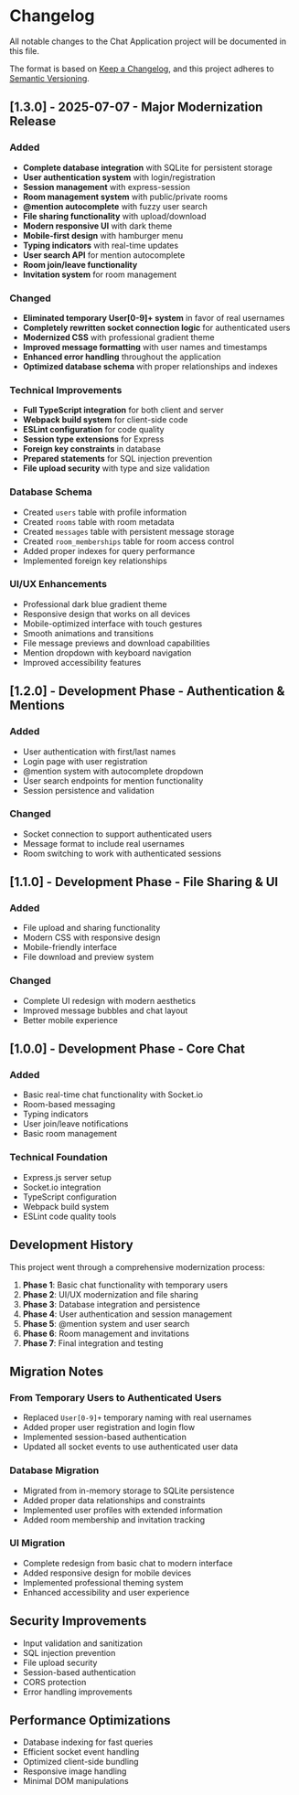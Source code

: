 # Changelog

All notable changes to the Chat Application project will be documented in this file.

The format is based on [Keep a Changelog](https://keepachangelog.com/en/1.0.0/),
and this project adheres to [Semantic Versioning](https://semver.org/spec/v2.0.0.html).

## [1.3.0] - 2025-07-07 - Major Modernization Release

### Added
- **Complete database integration** with SQLite for persistent storage
- **User authentication system** with login/registration
- **Session management** with express-session
- **Room management system** with public/private rooms
- **@mention autocomplete** with fuzzy user search
- **File sharing functionality** with upload/download
- **Modern responsive UI** with dark theme
- **Mobile-first design** with hamburger menu
- **Typing indicators** with real-time updates
- **User search API** for mention autocomplete
- **Room join/leave functionality**
- **Invitation system** for room management

### Changed
- **Eliminated temporary User[0-9]+ system** in favor of real usernames
- **Completely rewritten socket connection logic** for authenticated users
- **Modernized CSS** with professional gradient theme
- **Improved message formatting** with user names and timestamps
- **Enhanced error handling** throughout the application
- **Optimized database schema** with proper relationships and indexes

### Technical Improvements
- **Full TypeScript integration** for both client and server
- **Webpack build system** for client-side code
- **ESLint configuration** for code quality
- **Session type extensions** for Express
- **Foreign key constraints** in database
- **Prepared statements** for SQL injection prevention
- **File upload security** with type and size validation

### Database Schema
- Created `users` table with profile information
- Created `rooms` table with room metadata
- Created `messages` table with persistent message storage
- Created `room_memberships` table for room access control
- Added proper indexes for query performance
- Implemented foreign key relationships

### UI/UX Enhancements
- Professional dark blue gradient theme
- Responsive design that works on all devices
- Mobile-optimized interface with touch gestures
- Smooth animations and transitions
- File message previews and download capabilities
- Mention dropdown with keyboard navigation
- Improved accessibility features

## [1.2.0] - Development Phase - Authentication & Mentions

### Added
- User authentication with first/last names
- Login page with user registration
- @mention system with autocomplete dropdown
- User search endpoints for mention functionality
- Session persistence and validation

### Changed
- Socket connection to support authenticated users
- Message format to include real usernames
- Room switching to work with authenticated sessions

## [1.1.0] - Development Phase - File Sharing & UI

### Added
- File upload and sharing functionality
- Modern CSS with responsive design
- Mobile-friendly interface
- File download and preview system

### Changed
- Complete UI redesign with modern aesthetics
- Improved message bubbles and chat layout
- Better mobile experience

## [1.0.0] - Development Phase - Core Chat

### Added
- Basic real-time chat functionality with Socket.io
- Room-based messaging
- Typing indicators
- User join/leave notifications
- Basic room management

### Technical Foundation
- Express.js server setup
- Socket.io integration
- TypeScript configuration
- Webpack build system
- ESLint code quality tools

## Development History

This project went through a comprehensive modernization process:

1. **Phase 1**: Basic chat functionality with temporary users
2. **Phase 2**: UI/UX modernization and file sharing
3. **Phase 3**: Database integration and persistence
4. **Phase 4**: User authentication and session management
5. **Phase 5**: @mention system and user search
6. **Phase 6**: Room management and invitations
7. **Phase 7**: Final integration and testing

## Migration Notes

### From Temporary Users to Authenticated Users
- Replaced `User[0-9]+` temporary naming with real usernames
- Added proper user registration and login flow
- Implemented session-based authentication
- Updated all socket events to use authenticated user data

### Database Migration
- Migrated from in-memory storage to SQLite persistence
- Added proper data relationships and constraints
- Implemented user profiles with extended information
- Added room membership and invitation tracking

### UI Migration
- Complete redesign from basic chat to modern interface
- Added responsive design for mobile devices
- Implemented professional theming system
- Enhanced accessibility and user experience

## Security Improvements

- Input validation and sanitization
- SQL injection prevention
- File upload security
- Session-based authentication
- CORS protection
- Error handling improvements

## Performance Optimizations

- Database indexing for fast queries
- Efficient socket event handling
- Optimized client-side bundling
- Responsive image handling
- Minimal DOM manipulations
